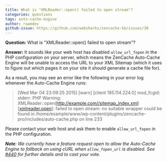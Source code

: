 ```yaml
---
title: What is "XMLReader::open() failed to open stream"?
categories: questions
tags: auto-cache-engine
author: raamdev
github-issue: https://github.com/websharks/zencache-kb/issues/30
---
```


**Question:** What is "XMLReader::open() failed to open stream"?

**Answer:** It sounds like your web host has disabled `allow_url_fopen` in the PHP configuration on your server, which means the ZenCache Auto-Cache Engine will be unable to access the URL to your XML Sitemap (which it uses to figure out which pages it on your site it should generate a cache file for).

As a result, you may see an error like the following in your error log whenever the Auto-Cache Engine runs:

> [Wed Mar 04 23:09:25 2015] [warn] [client 185.114.224.0] mod_fcgid: stderr: PHP Warning: XMLReader::open(http://example.com//sitemap_index.xml) [<a href='xmlreader.open'>xmlreader.open</a>]: failed to open stream: no suitable wrapper could be found in /home/example/www/wp-content/plugins/zencache-pro/includes/auto-cache.php on line 233

Please contact your web host and ask them to enable `allow_url_fopen` in the PHP configuration.

_**Note**: We currently have a feature request open to allow the Auto-Cache Engine to fallback on using cURL when `allow_fopen_url` is disabled. See [#440](https://github.com/websharks/zencache/issues/440) for further details and to cast your vote._
